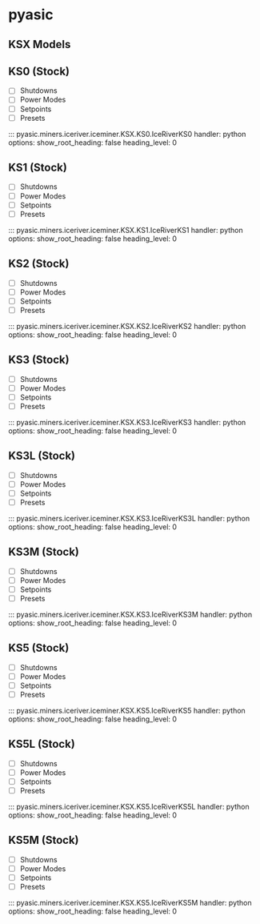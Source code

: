 # pyasic
## KSX Models

## KS0 (Stock)

- [ ] Shutdowns
- [ ] Power Modes
- [ ] Setpoints
- [ ] Presets

::: pyasic.miners.iceriver.iceminer.KSX.KS0.IceRiverKS0
    handler: python
    options:
        show_root_heading: false
        heading_level: 0

## KS1 (Stock)

- [ ] Shutdowns
- [ ] Power Modes
- [ ] Setpoints
- [ ] Presets

::: pyasic.miners.iceriver.iceminer.KSX.KS1.IceRiverKS1
    handler: python
    options:
        show_root_heading: false
        heading_level: 0

## KS2 (Stock)

- [ ] Shutdowns
- [ ] Power Modes
- [ ] Setpoints
- [ ] Presets

::: pyasic.miners.iceriver.iceminer.KSX.KS2.IceRiverKS2
    handler: python
    options:
        show_root_heading: false
        heading_level: 0

## KS3 (Stock)

- [ ] Shutdowns
- [ ] Power Modes
- [ ] Setpoints
- [ ] Presets

::: pyasic.miners.iceriver.iceminer.KSX.KS3.IceRiverKS3
    handler: python
    options:
        show_root_heading: false
        heading_level: 0

## KS3L (Stock)

- [ ] Shutdowns
- [ ] Power Modes
- [ ] Setpoints
- [ ] Presets

::: pyasic.miners.iceriver.iceminer.KSX.KS3.IceRiverKS3L
    handler: python
    options:
        show_root_heading: false
        heading_level: 0

## KS3M (Stock)

- [ ] Shutdowns
- [ ] Power Modes
- [ ] Setpoints
- [ ] Presets

::: pyasic.miners.iceriver.iceminer.KSX.KS3.IceRiverKS3M
    handler: python
    options:
        show_root_heading: false
        heading_level: 0

## KS5 (Stock)

- [ ] Shutdowns
- [ ] Power Modes
- [ ] Setpoints
- [ ] Presets

::: pyasic.miners.iceriver.iceminer.KSX.KS5.IceRiverKS5
    handler: python
    options:
        show_root_heading: false
        heading_level: 0

## KS5L (Stock)

- [ ] Shutdowns
- [ ] Power Modes
- [ ] Setpoints
- [ ] Presets

::: pyasic.miners.iceriver.iceminer.KSX.KS5.IceRiverKS5L
    handler: python
    options:
        show_root_heading: false
        heading_level: 0

## KS5M (Stock)

- [ ] Shutdowns
- [ ] Power Modes
- [ ] Setpoints
- [ ] Presets

::: pyasic.miners.iceriver.iceminer.KSX.KS5.IceRiverKS5M
    handler: python
    options:
        show_root_heading: false
        heading_level: 0

